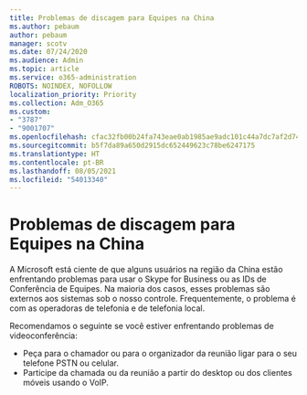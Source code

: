 ```yaml
---
title: Problemas de discagem para Equipes na China
ms.author: pebaum
author: pebaum
manager: scotv
ms.date: 07/24/2020
ms.audience: Admin
ms.topic: article
ms.service: o365-administration
ROBOTS: NOINDEX, NOFOLLOW
localization_priority: Priority
ms.collection: Adm_O365
ms.custom:
- "3787"
- "9001707"
ms.openlocfilehash: cfac32fb00b24fa743eae0ab1985ae9adc101c44a7dc7af2d7435c95913ce0a2
ms.sourcegitcommit: b5f7da89a650d2915dc652449623c78be6247175
ms.translationtype: HT
ms.contentlocale: pt-BR
ms.lasthandoff: 08/05/2021
ms.locfileid: "54013340"
---
```

# <a name="issues-dialing-into-teams-in-china"></a>Problemas de discagem para Equipes na China

A Microsoft está ciente de que alguns usuários na região da China estão enfrentando problemas para usar o Skype for Business ou as IDs de Conferência de Equipes. Na maioria dos casos, esses problemas são externos aos sistemas sob o nosso controle. Frequentemente, o problema é com as operadoras de telefonia e de telefonia local.

Recomendamos o seguinte se você estiver enfrentando problemas de videoconferência:

-   Peça para o chamador ou para o organizador da reunião ligar para o seu telefone PSTN ou celular.
-   Participe da chamada ou da reunião a partir do desktop ou dos clientes móveis usando o VoIP.